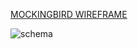 [MOCKINGBIRD WIREFRAME](https://gomockingbird.com/mockingbird/#616wn2g)     

                     
                     
                      
                      
                       
                       
                       
          
    
          
                    
![schema](http://imgur.com/JmS7kfu.png)
